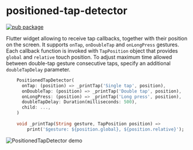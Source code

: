 # positioned-tap-detector

[![pub package](https://img.shields.io/pub/v/positioned_tap_detector.svg)](https://pub.dartlang.org/packages/positioned_tap_detector)

Flutter widget allowing to receive tap callbacks, together with their position on the screen. It supports `onTap`, `onDoubleTap` and `onLongPress` gestures. Each callback function is invoked with `TapPosition` object that provides `global` and `relative` touch position. To adjust maximum time allowed between double-tap gesture consecutive taps, specify an additional `doubleTapDelay` parameter.

```Dart
    PositionedTapDetector(
      onTap: (position) => _printTap('Single tap', position),
      onDoubleTap: (position) => _printTap('Double tap', position),
      onLongPress: (position) => _printTap('Long press', position),
      doubleTapDelay: Duration(milliseconds: 500),
      child: ...,
    )
    
    void _printTap(String gesture, TapPosition position) => 
        print('$gesture: ${position.global}, ${position.relative}');
```

![PositionedTapDetector demo](https://thumbs.gfycat.com/SameTautHammerheadbird-small.gif)
